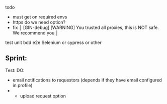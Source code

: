 todo
- must get on required envs
- https do we need option?
- fix │ [GIN-debug] [WARNING] You trusted all proxies, this is NOT safe. We recommend you │


test
  unit
  bdd
  e2e Selenium or cypress or other

## Sprint:
Test:
DO:
- email notifications to requestors (depends if they have email configured in profile)
- - upload request option

